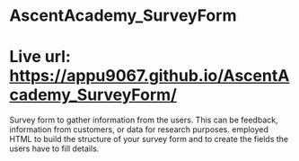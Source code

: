 # AscentAcademy_SurveyForm
# Live url: https://appu9067.github.io/AscentAcademy_SurveyForm/
Survey form to gather information from the users. This can be feedback, information from  customers, or data for research purposes. employed HTML to build the structure of your survey  form and to create the fields the users have to fill details. 
